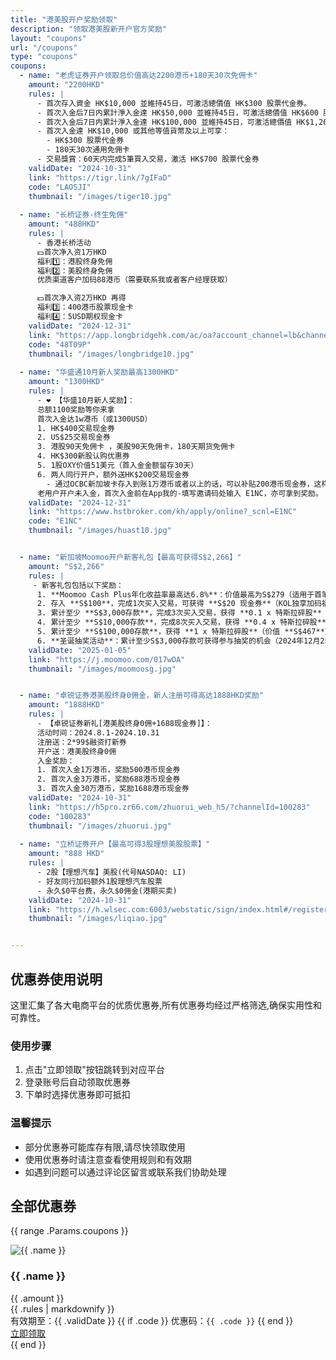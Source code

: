 ```yaml
---
title: "港美股开户奖励领取"
description: "领取港美股新开户官方奖励"
layout: "coupons"
url: "/coupons"
type: "coupons"
coupons:
  - name: "老虎证券开户领取总价值高达2200港币+180天30次免佣卡"
    amount: "2200HKD"
    rules: |
      - 首次存入資金 HK$10,000 並維持45日，可激活總價值 HK$300 股票代金券。
      - 首次入金后7日内累計淨入金達 HK$50,000 並維持45日，可激活總價值 HK$600 股票代金券。
      - 首次入金后7日内累計淨入金達 HK$100,000 並維持45日，可激活總價值 HK$1,200 股票代金券。
      - 首次入金達 HK$10,000 或其他等值貨幣及以上可享：
        - HK$300 股票代金券
        - 180天30次通用免佣卡
      - 交易獎賞：60天内完成5筆買入交易，激活 HK$700 股票代金券
    validDate: "2024-10-31"
    link: "https://tigr.link/7gIFaD"
    code: "LAOSJI"
    thumbnail: "/images/tiger10.jpg"
    
  - name: "长桥证券-终生免佣"
    amount: "488HKD"
    rules: |
      - 香港长桥活动
      💵首次净入资1万HKD 
      福利1️⃣：港股终身免佣
      福利2️⃣：美股终身免佣
      优质渠道客户加码88港币（需要联系我或者客户经理获取）

      💵首次净入资2万HKD 再得
      福利3️⃣：400港币股票现金卡
      福利4️⃣：5USD期权现金卡
    validDate: "2024-12-31"
    link: "https://app.longbridgehk.com/ac/oa?account_channel=lb&channel=HB100034&invite-code=48T09P"
    code: "48T09P"
    thumbnail: "/images/longbridge10.jpg"
    
  - name: "华盛通10月新人奖励最高1300HKD"
    amount: "1300HKD"
    rules: |
      - ❤️ 【华盛10月新人奖励】： 
      总额1100奖励等你来拿 
      首次入金达1w港币（或1300USD） 
      1. HK$400交易现金券
      2. US$25交易现金券 
      3. 港股90天免佣卡 ，美股90天免佣卡，180天期货免佣卡
      4. HK$300新股认购优惠券 
      5. 1股OXY价值51美元（首入金金额留存30天） 
      6. 两人同行开户，额外送HK$200交易现金券 
        - 通过OCBC新加坡卡存入到账1万港币或者以上的话，可以补贴200港币现金券，这样就相当于无损入金了
      老用户开户未入金，首次入金前在App我的-填写邀请码处输入 E1NC，亦可拿到奖励。
    validDate: "2024-12-31"
    link: "https://www.hstbroker.com/kh/apply/online?_scnl=E1NC"
    code: "E1NC"
    thumbnail: "/images/huast10.jpg"


  - name: "新加坡Moomoo开户新客礼包【最高可获得S$2,266】"
    amount: "S$2,266"
    rules: |
     - 新客礼包包括以下奖励：
      1. **Moomoo Cash Plus年化收益率最高达6.8%**：价值最高为S$279（适用于首笔认购的基金，认购补贴金额上限为50,000新元/37,313美元，最低购买金额为0.01新元/0.01美元，有效期为30天）。
      2. 存入 **S$100**，完成1次买入交易，可获得 **S$20 现金券**（KOL独享加码福利）。
      3. 累计至少 **S$3,000存款**，完成3次买入交易，获得 **0.1 x 特斯拉碎股**（价值 **S$47**）。需保持S$3,000资产30天。
      4. 累计至少 **S$10,000存款**，完成8次买入交易，获得 **0.4 x 特斯拉碎股**（价值 **S$187**）。需保持S$10,000资产90天。
      5. 累计至少 **S$100,000存款**，获得 **1 x 特斯拉碎股**（价值 **S$467**）。需保持S$100,000资产90天。
      6. **圣诞抽奖活动**：累计至少S$3,000存款可获得参与抽奖的机会（2024年12月25日至2025年1月5日）。奖品包括 **S$1,500交易现金券** 或 **S$100交易现金券**。未使用的抽奖机会不累计。
    validDate: "2025-01-05"
    link: "https://j.moomoo.com/017wOA"
    thumbnail: "/images/moomoosg.jpg"


  - name: "卓锐证券港美股终身0佣金，新人注册可得高达1888HKD奖励"
    amount: "1888HKD"
    rules: |
      - 【卓锐证券新礼[港美股终身0佣+1688现金券]】：
      活动时间：2024.8.1-2024.10.31
      注册送：2*99$融资打新券
      开户送：港美股终身0佣
      入金奖励：
      1. 首次入金1万港币，奖励500港币现金券
      2. 首次入金3万港币，奖励688港币现金券
      3. 首次入金30万港币，奖励1688港币现金券
    validDate: "2024-10-31"
    link: "https://h5pro.zr66.com/zhuorui_web_h5/?channelId=100283"
    code: "100283"
    thumbnail: "/images/zhuorui.jpg"
  
  - name: "立桥证券开户【最高可得3股理想美股股票】"
    amount: "888 HKD"
    rules: |
      - 2股【理想汽车】美股(代号NASDAQ: LI)
      - 好友同行加码额外1股理想汽车股票
      - 永久$0平台费，永久$0佣金(港期买卖)
    validDate: "2024-10-31"
    link: "https://h.wlsec.com:6003/webstatic/sign/index.html#/register?channelId=EO0SJua%2FGSP9adQxdXBBdQ%3D%3D&customerSourceId=4xBYZ66VGEkCBgE6uGyiXg%3D%3D&aeCode=HHwfH8dTlcImS%2BveqlB41g%3D%3D&lang=zh_HK"
    thumbnail: "/images/liqiao.jpg"


---
```


## 优惠券使用说明

这里汇集了各大电商平台的优质优惠券,所有优惠券均经过严格筛选,确保实用性和可靠性。

### 使用步骤

1. 点击"立即领取"按钮跳转到对应平台
2. 登录账号后自动领取优惠券
3. 下单时选择优惠券即可抵扣

### 温馨提示

- 部分优惠券可能库存有限,请尽快领取使用
- 使用优惠券时请注意查看使用规则和有效期
- 如遇到问题可以通过评论区留言或联系我们协助处理

## 全部优惠券

{{ range .Params.coupons }}
<div class="coupon-card">
  <img src="{{ .thumbnail }}" alt="{{ .name }}" class="coupon-thumbnail">
  <div class="coupon-info">
    <h3 class="coupon-name">{{ .name }}</h3>
    <span class="discount-amount">{{ .amount }}</span>
    <div class="coupon-rules">
      {{ .rules | markdownify }}
    </div>
    <div class="coupon-meta">
      <span>有效期至：{{ .validDate }}</span>
      {{ if .code }}
      <span>优惠码：<code class="coupon-code">{{ .code }}</code></span>
      {{ end }}
    </div>
    <a href="{{ .link }}" class="coupon-btn" target="_blank">立即领取</a>
  </div>
</div>
{{ end }}
